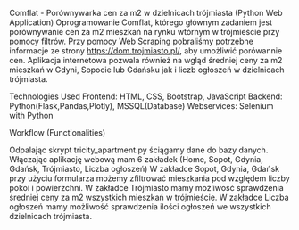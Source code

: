 Comflat - Porównywarka cen za m2 w dzielnicach trójmiasta (Python Web Application)
Oprogramowanie Comflat, którego głównym zadaniem jest porównywanie cen za m2 mieszkań na rynku wtórnym w trójmieście przy pomocy filtrów. Przy pomocy Web Scraping pobraliśmy potrzebne informacje ze strony https://dom.trojmiasto.pl/, aby umożliwić porówannie cen.
Aplikacja internetowa pozwala również na wgląd średniej ceny za m2 mieszkań w Gdyni, Sopocie lub Gdańsku jak i liczb ogłoszeń w dzielnicach trójmiasta.

Technologies Used
Frontend: HTML, CSS, Bootstrap, JavaScript
Backend: Python(Flask,Pandas,Plotly), MSSQL(Database)
Webservices: Selenium with Python

Workflow (Functionalities)

Odpalając skrypt tricity_apartment.py ściągamy dane do bazy danych.
Włączając aplikację webową mam 6 zakładek (Home, Sopot, Gdynia, Gdańsk, Trójmiasto, Liczba ogłoszeń)
W zakładce Sopot, Gdynia, Gdańsk przy użyciu formularza możemy zfiltrować mieszkania pod względem liczby pokoi i powierzchni.
W zakładce Trójmiasto mamy możliwość sprawdzenia średniej ceny za m2 wszystkich mieszkań w trójmieście.
W zakładce Liczba ogłoszeń mamy możliwość sprawdzenia ilości ogłoszeń we wszystkich dzielnicach trójmiasta.
